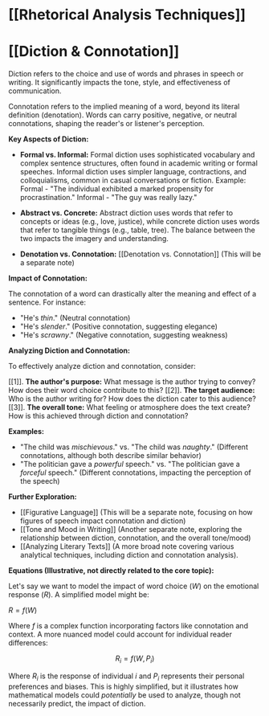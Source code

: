 # [[Rhetorical Analysis Techniques]]
# [[Diction & Connotation]]

Diction refers to the choice and use of words and phrases in speech or writing.  It significantly impacts the tone, style, and effectiveness of communication.

Connotation refers to the implied meaning of a word, beyond its literal definition (denotation).  Words can carry positive, negative, or neutral connotations, shaping the reader's or listener's perception.


**Key Aspects of Diction:**

* **Formal vs. Informal:** Formal diction uses sophisticated vocabulary and complex sentence structures, often found in academic writing or formal speeches. Informal diction uses simpler language, contractions, and colloquialisms, common in casual conversations or fiction.  Example:  Formal - "The individual exhibited a marked propensity for procrastination."  Informal - "The guy was really lazy."

* **Abstract vs. Concrete:** Abstract diction uses words that refer to concepts or ideas (e.g., love, justice), while concrete diction uses words that refer to tangible things (e.g., table, tree).  The balance between the two impacts the imagery and understanding.

* **Denotation vs. Connotation:** [[Denotation vs. Connotation]]  (This will be a separate note)


**Impact of Connotation:**

The connotation of a word can drastically alter the meaning and effect of a sentence.  For instance:

* "He's *thin*." (Neutral connotation)
* "He's *slender*." (Positive connotation, suggesting elegance)
* "He's *scrawny*." (Negative connotation, suggesting weakness)


**Analyzing Diction and Connotation:**

To effectively analyze diction and connotation, consider:

[[1]]. **The author's purpose:** What message is the author trying to convey? How does their word choice contribute to this?
[[2]]. **The target audience:** Who is the author writing for? How does the diction cater to this audience?
[[3]]. **The overall tone:** What feeling or atmosphere does the text create? How is this achieved through diction and connotation?


**Examples:**

*  "The child was *mischievous*."  vs. "The child was *naughty*."  (Different connotations, although both describe similar behavior)
*  "The politician gave a *powerful* speech." vs. "The politician gave a *forceful* speech." (Different connotations, impacting the perception of the speech)

**Further Exploration:**

* [[Figurative Language]] (This will be a separate note, focusing on how figures of speech impact connotation and diction)
* [[Tone and Mood in Writing]] (Another separate note, exploring the relationship between diction, connotation, and the overall tone/mood)
* [[Analyzing Literary Texts]] (A more broad note covering various analytical techniques, including diction and connotation analysis).


**Equations (Illustrative, not directly related to the core topic):**

Let's say we want to model the impact of word choice ($W$) on the emotional response ($R$).  A simplified model might be:

$R = f(W)$

Where $f$ is a complex function incorporating factors like connotation and context. A more nuanced model could account for individual reader differences:


$$ R_i = f(W, P_i) $$

Where $R_i$ is the response of individual $i$ and $P_i$ represents their personal preferences and biases.  This is highly simplified, but it illustrates how mathematical models could *potentially* be used to analyze, though not necessarily predict, the impact of diction.
